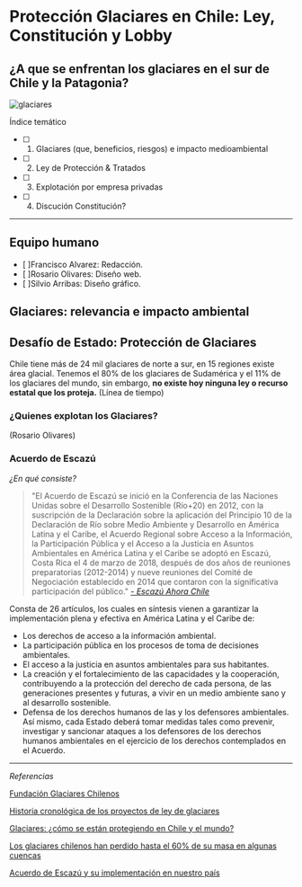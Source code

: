 # Protección Glaciares en Chile: Ley, Constitución y Lobby
## ¿A que se enfrentan los glaciares en el sur de Chile y la Patagonia? 

![glaciares](https://www.terram.cl/wp-content/uploads/2020/07/blog-glaciar-2-1024x640.jpg)

Índice temático
- [ ] 1. Glaciares (que, beneficios, riesgos) e impacto medioambiental
- [ ] 2. Ley de Protección & Tratados 
- [ ] 3. Explotación por empresa privadas
- [ ] 4. Discución Constitución?

---
## Equipo humano
- [ ]Francisco Alvarez: Redacción.
- [ ]Rosario Olivares: Diseño web.
- [ ]Silvio Arribas: Diseño gráfico.

## Glaciares: relevancia e impacto ambiental 

## Desafío de Estado: Protección de Glaciares
Chile tiene más de 24 mil glaciares de norte a sur, en 15 regiones existe área glacial. 
Tenemos el 80% de los glaciares de Sudamérica y el 11% de los glaciares del mundo, sin embargo, __no existe hoy ninguna ley o recurso estatal que los proteja.__
(Línea de tiempo)

### ¿Quienes explotan los Glaciares?
(Rosario Olivares)

### Acuerdo de Escazú
*¿En qué consiste?* 
> "El Acuerdo de Escazú se inició en la Conferencia de las Naciones Unidas sobre el Desarrollo Sostenible (Río+20) en 2012, con la suscripción de la Declaración sobre la aplicación del Principio 10 de la Declaración de Río sobre Medio Ambiente y Desarrollo en América Latina y el Caribe, el Acuerdo Regional sobre Acceso a la Información, la Participación Pública y el Acceso a la Justicia en Asuntos Ambientales en América Latina y el Caribe se adoptó en Escazú, Costa Rica el 4 de marzo de 2018, después de dos años de reuniones preparatorias (2012-2014) y nueve reuniones del Comité de Negociación establecido en 2014 que contaron con la significativa participación del público." [- *Escazú Ahora Chile*](https://www.glaciareschilenos.org/notas/acuerdo-de-escazu-y-su-implementacion-en-nuestro-pais/) 

Consta de 26 artículos, los cuales en síntesis vienen a garantizar la implementación plena y efectiva en América Latina y el Caribe de:
- Los derechos de acceso a la información ambiental.
- La participación pública en los procesos de toma de decisiones ambientales.
- El acceso a la justicia en asuntos ambientales para sus habitantes.
- La creación y el fortalecimiento de las capacidades y la cooperación, contribuyendo a la protección del derecho de cada persona, de las generaciones presentes y futuras, a vivir en un medio ambiente sano y al desarrollo sostenible.
- Defensa de los derechos humanos de las y los defensores ambientales. Así mismo, cada Estado deberá tomar medidas tales como prevenir, investigar y sancionar ataques a los defensores de los derechos humanos ambientales en el ejercicio de los derechos contemplados en el Acuerdo. 

---
*Referencias*

[Fundación Glaciares Chilenos](https://www.glaciareschilenos.org)

[Historia cronológica de los proyectos de ley de glaciares](https://www.glaciareschilenos.org/ley-glaciar/cronologia-de-la-ley-de-proteccion-a-los-glaciares-en-chile/)

[Glaciares: ¿cómo se están protegiendo en Chile y el mundo?](https://www.terram.cl/2020/07/glaciares-como-se-estan-protegiendo-en-chile-y-el-mundo/)

[Los glaciares chilenos han perdido hasta el 60% de su masa en algunas cuencas](https://www.elagoradiario.com/chile/glaciares-chilenos-perdida-hielo-libro/)

[Acuerdo de Escazú y su implementación en nuestro país](https://www.glaciareschilenos.org/notas/acuerdo-de-escazu-y-su-implementacion-en-nuestro-pais/)


